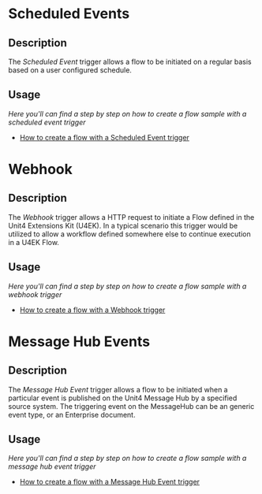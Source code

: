 # Scheduled Events

## Description
The *Scheduled Event* trigger allows a flow to be initiated on a regular basis based on a user configured schedule.

## Usage
*Here you'll can find a step by step on how to create a flow sample with a scheduled event trigger*
* [How to create a flow with a Scheduled Event trigger](ScheduledEvent.md)


# Webhook

## Description
The *Webhook* trigger allows a HTTP request to initiate a Flow defined in the Unit4 Extensions Kit (U4EK). In a typical scenario this trigger would be utilized to allow a workflow defined somewhere else to continue execution in a U4EK Flow.

## Usage
*Here you'll can find a step by step on how to create a flow sample with a webhook trigger*
* [How to create a flow with a Webhook trigger](Webhook.md)

# Message Hub Events

## Description
The *Message Hub Event* trigger allows a flow to be initiated when a particular event is published on the Unit4 Message Hub by a specified source system. The triggering event on the MessageHub can be an generic event type, or an Enterprise document.

## Usage
*Here you'll can find a step by step on how to create a flow sample with a message hub event trigger*
* [How to create a flow with a Message Hub Event trigger](MessageHubEvent.md)
